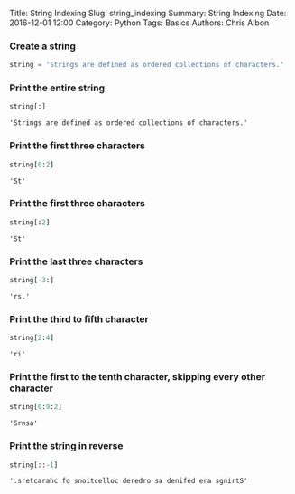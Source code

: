 Title: String Indexing
Slug: string_indexing
Summary: String Indexing
Date: 2016-12-01 12:00
Category: Python
Tags: Basics
Authors: Chris Albon



### Create a string


```python
string = 'Strings are defined as ordered collections of characters.'
```

### Print the entire string


```python
string[:]
```




    'Strings are defined as ordered collections of characters.'



### Print the first three characters


```python
string[0:2]
```




    'St'



### Print the first three characters


```python
string[:2]
```




    'St'



### Print the last three characters


```python
string[-3:]
```




    'rs.'



### Print the third to fifth character


```python
string[2:4]
```




    'ri'



### Print the first to the tenth character, skipping every other character


```python
string[0:9:2]
```




    'Srnsa'



### Print the string in reverse


```python
string[::-1]
```




    '.sretcarahc fo snoitcelloc deredro sa denifed era sgnirtS'


